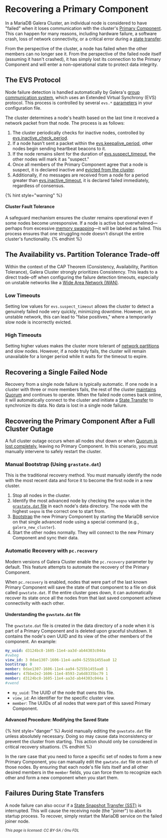 # Recovering a Primary Component

In a MariaDB Galera Cluster, an individual node is considered to have "failed" when it loses communication with the cluster's [Primary Component](understanding-quorum-monitoring-and-recovery.md#primary-component). This can happen for many reasons, including hardware failure, a software crash, loss of network connectivity, or a critical error during a [state transfer](state-snapshot-transfers-ssts-in-galera-cluster/introduction-to-state-snapshot-transfers-ssts.md).

From the perspective of the cluster, a node has failed when the other members can no longer see it. From the perspective of the failed node itself (assuming it hasn't crashed), it has simply lost its connection to the Primary Component and will enter a non-operational state to protect data integrity.

## The EVS Protocol

Node failure detection is handled automatically by Galera's [group communication system](../galera-architecture/introduction-to-galera-architecture.md#group-communication-gcomm-framework), which uses an Extended Virtual Synchrony (EVS) protocol. This process is controlled by several `evs.*` [parameters](../reference/wsrep-variable-details/wsrep_provider_options.md#evs.auto_evict) in your configuration file.

The cluster determines a node's health based on the last time it received a network packet from that node. The process is as follows:

1. The cluster periodically checks for inactive nodes, controlled by [evs.inactive\_check\_period](../reference/wsrep-variable-details/wsrep_provider_options.md#evs.inactive_check_period).
2. If a node hasn't sent a packet within the [evs.keepalive\_period](../reference/wsrep-variable-details/wsrep_provider_options.md#evs.keepalive_period), other nodes begin sending heartbeat beacons to it.
3. If the node remains silent for the duration of [evs.suspect\_timeout](../reference/wsrep-variable-details/wsrep_provider_options.md#evs.suspect_timeout), the other nodes will mark it as "suspect."
4. Once all members of the Primary Component agree that a node is suspect, it is declared inactive and [evicted from the cluster](../galera-management/configuration/configuring-auto-eviction.md#configuration).
5. Additionally, if no messages are received from a node for a period greater than [evs.inactive\_timeout](../reference/wsrep-variable-details/wsrep_provider_options.md#evs.inactive_timeout), it is declared failed immediately, regardless of consensus.

{% hint style="warning" %}
#### Cluster Fault Tolerance

A safeguard mechanism ensures the cluster remains operational even if some nodes become unresponsive. If a node is active but overwhelmed—perhaps from excessive [memory swapping](../galera-management/performance-tuning/flow-control-in-galera-cluster.md)—it will be labeled as failed. This process ensures that one struggling node doesn't disrupt the entire cluster's functionality.
{% endhint %}

## The Availability vs. Partition Tolerance Trade-off

Within the context of the CAP Theorem (Consistency, Availability, Partition Tolerance), Galera Cluster strongly prioritizes Consistency. This leads to a direct trade-off when configuring the failure detection timeouts, especially on unstable networks like a [Wide Area Network (WAN)](../galera-architecture/galera-cluster-deployment-variants.md#wide-area-network-wan-cluster-multi-data-center).

### Low Timeouts

Setting low values for `evs.suspect_timeout` allows the cluster to detect a genuinely failed node very quickly, minimizing downtime. However, on an unstable network, this can lead to "false positives," where a temporarily slow node is incorrectly evicted.

### High Timeouts

Setting higher values makes the cluster more tolerant of [network partitions](understanding-quorum-monitoring-and-recovery.md#understanding-and-recovering-from-a-split-brain) and slow nodes. However, if a node truly fails, the cluster will remain unavailable for a longer period while it waits for the timeout to expire.

## Recovering a Single Failed Node

Recovery from a single node failure is typically automatic. If one node in a cluster with three or more members fails, the rest of the cluster [maintains Quorum](understanding-quorum-monitoring-and-recovery.md#quorum-calculation) and continues to operate. When the failed node comes back online, it will automatically connect to the cluster and initiate a [State Transfer](rapid-node-recovery-with-ist-and-the-gcache.md) to synchronize its data. No data is lost in a single node failure.

## Recovering the Primary Component After a Full Cluster Outage

A full cluster outage occurs when all nodes shut down or when [Quorum is lost completely](understanding-quorum-monitoring-and-recovery.md#quorum-calculation), leaving no Primary Component. In this scenario, you must manually intervene to safely restart the cluster.

### Manual Bootstrap (Using `grastate.dat`)

This is the traditional recovery method. You must manually identify the node with the most recent data and force it to become the first node in a new cluster.

1. Stop all nodes in the cluster.
2. Identify the most advanced node by checking the `seqno` value in the [`grastate.dat` file](resetting-the-quorum-cluster-bootstrap.md#find-the-most-advanced-node) in each node's data directory. The node with the highest `seqno` is the correct one to start from.
3. [Bootstrap](resetting-the-quorum-cluster-bootstrap.md#bootstrap-the-new-primary-component) the new Primary Component by starting the MariaDB service on that single advanced node using a special command (e.g., `galera_new_cluster`).
4. Start the other nodes normally. They will connect to the new Primary Component and sync their data.

### Automatic Recovery with `pc.recovery`

Modern versions of Galera Cluster enable the `pc.recovery` parameter by default. This feature attempts to automate the recovery of the Primary Component.

When `pc.recovery` is enabled, nodes that were part of the last known Primary Component will save the state of that component to a file on disk called `gvwstate.dat`. If the entire cluster goes down, it can automatically recover its state once all the nodes from that last saved component achieve connectivity with each other.

#### **Understanding the `gvwstate.dat` file**

The `gvwstate.dat` file is created in the data directory of a node when it is part of a Primary Component and is deleted upon graceful shutdown. It contains the node's own UUID and its view of the other members of the component. An example:

```yaml
my_uuid: d3124bc8-1605-11e4-aa3d-ab44303c044a
#vwbeg
view_id: 3 0dae1307-1606-11e4-aa94-5255b1455aa0 12
bootstrap: 0
member: 0dae1307-1606-11e4-aa94-5255b1455aa0 1
member: 47bbe2e2-1606-11e4-8593-2a6d8335bc79 1
member: d3124bc8-1605-11e4-aa3d-ab44303c044a 1
#vwend
```

* `my_uuid`: The UUID of the node that owns this file.
* `view_id`: An identifier for the specific cluster view.
* `member`: The UUIDs of all nodes that were part of this saved Primary Component.

#### **Advanced Procedure: Modifying the Saved State**

{% hint style="danger" %}
Avoid manually editing the `gvwstate.dat` file unless absolutely necessary. Doing so may cause data inconsistency or prevent the cluster from starting. This action should only be considered in critical recovery situations.
{% endhint %}

In the rare case that you need to force a specific set of nodes to form a new Primary Component, you can manually edit the `gawtate.dat` file on each of those nodes. By ensuring that each node's file lists itself and all other desired members in the `member` fields, you can force them to recognize each other and form a new component when you start them.

## Failures During State Transfers

A node failure can also occur if a [State Snapshot Transfer (SST)](state-snapshot-transfers-ssts-in-galera-cluster/introduction-to-state-snapshot-transfers-ssts.md) is interrupted. This will cause the receiving node (the "joiner") to abort its startup process. To recover, simply restart the MariaDB service on the failed joiner node.

<sub>_This page is licensed: CC BY-SA / Gnu FDL_</sub>
